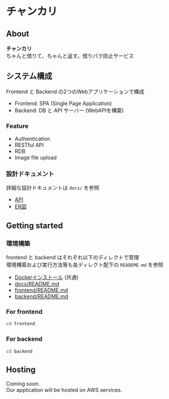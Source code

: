 # チャンカリ

## About
__チャンカリ__  
ちゃんと借りて、ちゃんと返す。借りパク防止サービス  

## システム構成
Frontend と Backend の2つのWebアプリケーションで構成  
- Frontend: SPA (Single Page Application) 
- Backend: DB と API サーバー (WebAPIを構築)

### Feature
- Authentication
- RESTful API
- RDB
- Image file upload

### 設計ドキュメント
詳細な設計ドキュメントは `docs/` を参照
- [API](docs/api/openapi.yaml)
- [ER図](docs/er_diagram/sample.pu)


## Getting started
### 環境構築
frontend と backend はそれぞれ以下のディレクトで管理  
環境構築および実行方法等も各ディレクト配下の `READEME.md` を参照
- [Dockerインストール](docs/get_started/install_docker.md) (共通)
- [docs/README.md](docs/README.md)
- [frontend/README.md](frontend/README.md)
- [backend/README.md](backend/README.md)

### For frontend
```sh
cd frontend
```

### For backend
```sh
cd backend
```

## Hosting
Coming soon.  
Our application will be hosted on AWS services.
